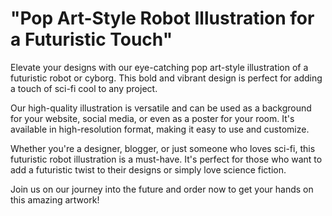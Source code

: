 <!--font:Montserrat-->

# "Pop Art-Style Robot Illustration for a Futuristic Touch"

Elevate your designs with our eye-catching pop art-style illustration of a futuristic robot or cyborg. This bold and vibrant design is perfect for adding a touch of sci-fi cool to any project.

Our high-quality illustration is versatile and can be used as a background for your website, social media, or even as a poster for your room. It's available in high-resolution format, making it easy to use and customize.

Whether you're a designer, blogger, or just someone who loves sci-fi, this futuristic robot illustration is a must-have. It's perfect for those who want to add a futuristic twist to their designs or simply love science fiction.

Join us on our journey into the future and order now to get your hands on this amazing artwork!

<!--

Write me markdown content of website with wallpaper:

"A pop art-style wallpaper featuring a comic book-style illustration of a futuristic robot or cyborg."

The header of the page should not be copy of the text but rather a real content of the website which is using this wallpaper.


---


# Futuristic Robot Wallpaper

Decorate your space with this eye-catching pop art-style wallpaper featuring a comic book-style illustration of a futuristic robot or cyborg. The vibrant colors and bold design will add a touch of sci-fi cool to any room.

This high-quality wallpaper is easy to install and durable, ensuring that it will stay looking great for years to come. Whether you're a fan of science fiction or just love bold, graphic design, this wallpaper is sure to impress.

Order now and transform your space into a futuristic wonderland!


---


Heading should not include word "wallpaper". The website should not be about the wallpaper itself, wallpaper is just a related background, rewrite whole content.


---


# Welcome to our Futuristic World

Step into the future with our pop art-style illustration of a futuristic robot or cyborg. This bold and vibrant design is sure to add a touch of sci-fi cool to any website or project.

Our high-quality illustration is perfect for those who love science fiction or want to add a futuristic twist to their designs. It's versatile and can be used as a background for your website, social media, or even as a poster for your room.

The artwork is available in high-resolution format, making it easy to use and customize. Whether you're a designer, blogger, or just someone who loves sci-fi, this futuristic robot illustration is a must-have.

Join us on our journey into the future and order now to get your hands on this amazing artwork!


---


Heading is too long, rewrite whole content.


---


# Step into the Future with our Futuristic Robot Illustration

Experience the future with our pop art-style illustration of a futuristic robot or cyborg. This bold and vibrant design is perfect for adding a touch of sci-fi cool to any project.

Our high-quality illustration is versatile and can be used as a background for your website, social media, or even as a poster for your room. It's available in high-resolution format, making it easy to use and customize.

Whether you're a designer, blogger, or just someone who loves sci-fi, this futuristic robot illustration is a must-have. It's perfect for those who want to add a futuristic twist to their designs or simply love science fiction.

Join us on our journey into the future and order now to get your hands on this amazing artwork!


---


Heading is too long, rewrite whole content.


---


# Add a Futuristic Touch with our Pop Art-Style Robot Illustration

Elevate your designs with our eye-catching pop art-style illustration of a futuristic robot or cyborg. This bold and vibrant design is perfect for adding a touch of sci-fi cool to any project.

Our high-quality illustration is versatile and can be used as a background for your website, social media, or even as a poster for your room. It's available in high-resolution format, making it easy to use and customize.

Whether you're a designer, blogger, or just someone who loves sci-fi, this futuristic robot illustration is a must-have. It's perfect for those who want to add a futuristic twist to their designs or simply love science fiction.

Join us on our journey into the future and order now to get your hands on this amazing artwork!


---


Write me a Google font which is best fitting for the website.

Pick from the list:
- Lobster
- Lato
- Alegreya
- Barlow Condensed
- Exo 2
- IBM Plex Sans
- Inter
- Futura
- Raleway
- Roboto
- Dancing Script
- Montserrat
- Poppins
- Open Sans
- Orbitron
- Playfair Display
- Great Vibes


Write just the font name nothing else.


---


Montserrat

-->

